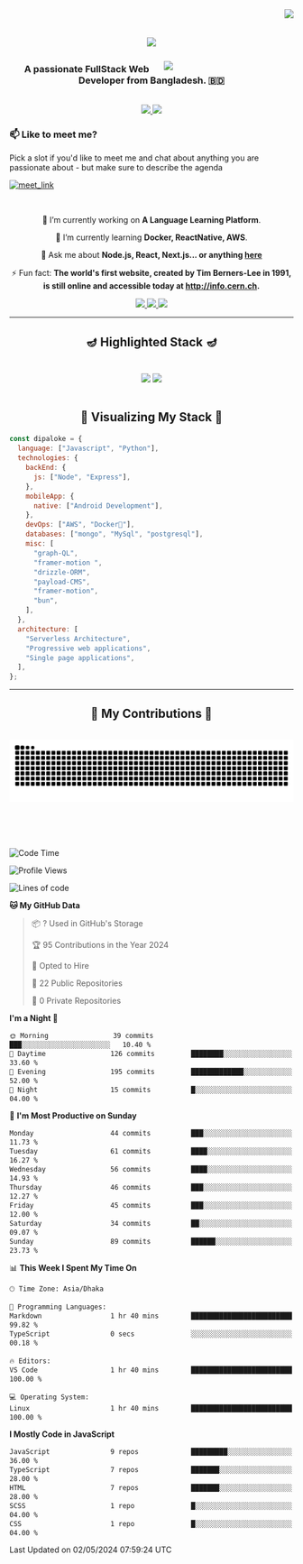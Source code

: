 <img align="right" src="https://visitor-badge.laobi.icu/badge?page_id=dipaloke.dipaloke&left_text=MyPageVisitors"/>

<h1 align="center">
    <img src="https://readme-typing-svg.demolab.com?font=Righteous&size=35&duration=4000&pause=1000&color=4B0082&background=E0E0E000&center=true&vCenter=true&random=false&width=500&height=70&lines=Hi+There!+%F0%9F%91%8B;I'm+Dipaloke+Biswas!" />
</h1>
<img align='right' src="https://media.giphy.com/media/M9gbBd9nbDrOTu1Mqx/giphy.gif" width="230">

<h3 align="center">A passionate FullStack Web Developer from Bangladesh. 🇧🇩 </h3>

<br/>

<div align="center">
<a href="https://twitter.com/intent/follow?screen_name=dipalokebiswas" target="_blank">
     <img src="https://img.shields.io/badge/follow-000000?style=for-the-badge&logo=x&logoColor=white" target="_blank" /> <!-- sqlite, safari, google-chrome are other good icon options -->
 </a>
 <a href="https://join.skype.com/invite/woo1dB2yXfj4" target="_blank">
     <img src="https://img.shields.io/badge/Skype-00AFF0?style=for-the-badge&logo=skype&logoColor=white" target="_blank" /> <!-- sqlite, safari, google-chrome are other good icon options -->
 </a>
</div>

### 📫 Like to meet me?

Pick a slot if you'd like to meet me and chat about anything you are passionate about - but make sure to describe the agenda

<a href="https://calendly.com/dipalokebiswas96/30min" target="_blank"><img width="498" alt="meet_link" src="https://user-images.githubusercontent.com/15426564/144297439-f530f383-e73e-41e0-9914-a9b7d3f432e5.png"></a>

<br />

<div align="center">

🔭 I’m currently working on **A Language Learning Platform**.

🌱 I’m currently learning **Docker, ReactNative, AWS**.

💬 Ask me about **Node.js, React, Next.js... or anything [here](https://github.com/dipaloke/dipaloke/issues)**

⚡ Fun fact: **The world's first website, created by Tim Berners-Lee in 1991, is still online and accessible today at http://info.cern.ch.**

</div>

<div align="center"> 
  <a href="mailto:dipalokebiswas96@gmail.com">
    <img src="https://img.shields.io/badge/Gmail-333333?style=for-the-badge&logo=gmail&logoColor=red" />
  </a>
  <a href="https://www.linkedin.com/in/dipaloke-biswas-72681a10a/" target="_blank">
    <img src="https://img.shields.io/badge/LinkedIn-0077B5?style=for-the-badge&logo=linkedin&logoColor=white" target="_blank" />
  </a>
  <a href="https://dipaloke-portfolio.vercel.app/" target="_blank">
     <img src="https://img.shields.io/badge/Portfolio-FF5722?style=for-the-badge&logo=todoist&logoColor=white" target="_blank" /> <!-- sqlite, safari, google-chrome are other good icon options -->
  </a>
</div>

<hr />

<h2 align="center">🪔  Highlighted Stack 🪔</h2>
<br/>
<div align="center">
    <img src="https://skillicons.dev/icons?i=linux,react,tailwind,bootstrap,mui,html,css,vscodium,github,figma" />
    <img src="https://skillicons.dev/icons?i=nodejs,python,javascript,typescript,express,prisma,mongodb,graphql,bun,nextjs,mysql" /><br>
</div>

<br/>
<h2 align="center">🔬 Visualizing My Stack 🔬</h2>

```javascript
const dipaloke = {
  language: ["Javascript", "Python"],
  technologies: {
    backEnd: {
      js: ["Node", "Express"],
    },
    mobileApp: {
      native: ["Android Development"],
    },
    devOps: ["AWS", "Docker🐳"],
    databases: ["mongo", "MySql", "postgresql"],
    misc: [
      "graph-QL",
      "framer-motion ",
      "drizzle-ORM",
      "payload-CMS",
      "framer-motion",
      "bun",
    ],
  },
  architecture: [
    "Serverless Architecture",
    "Progressive web applications",
    "Single page applications",
  ],
};
```

<hr />
<div align="center">
  <h2>🐍 My Contributions 🐍</h2>
  <br>
  <img alt="snake eating my contributions" src="https://raw.githubusercontent.com/dipaloke/dipaloke/output/github-contribution-grid-snake.svg" />
  
  <br/><br/><br/>
</div>

<!--START_SECTION:waka-->
![Code Time](http://img.shields.io/badge/Code%20Time-3%20hrs%206%20mins-blue)

![Profile Views](http://img.shields.io/badge/Profile%20Views-42-blue)

![Lines of code](https://img.shields.io/badge/From%20Hello%20World%20I%27ve%20Written-416.8%20thousand%20lines%20of%20code-blue)

**🐱 My GitHub Data** 

> 📦 ? Used in GitHub's Storage 
 > 
> 🏆 95 Contributions in the Year 2024
 > 
> 💼 Opted to Hire
 > 
> 📜 22 Public Repositories 
 > 
> 🔑 0 Private Repositories 
 > 
**I'm a Night 🦉** 

```text
🌞 Morning                39 commits          ███░░░░░░░░░░░░░░░░░░░░░░   10.40 % 
🌆 Daytime                126 commits         ████████░░░░░░░░░░░░░░░░░   33.60 % 
🌃 Evening                195 commits         █████████████░░░░░░░░░░░░   52.00 % 
🌙 Night                  15 commits          █░░░░░░░░░░░░░░░░░░░░░░░░   04.00 % 
```
📅 **I'm Most Productive on Sunday** 

```text
Monday                   44 commits          ███░░░░░░░░░░░░░░░░░░░░░░   11.73 % 
Tuesday                  61 commits          ████░░░░░░░░░░░░░░░░░░░░░   16.27 % 
Wednesday                56 commits          ████░░░░░░░░░░░░░░░░░░░░░   14.93 % 
Thursday                 46 commits          ███░░░░░░░░░░░░░░░░░░░░░░   12.27 % 
Friday                   45 commits          ███░░░░░░░░░░░░░░░░░░░░░░   12.00 % 
Saturday                 34 commits          ██░░░░░░░░░░░░░░░░░░░░░░░   09.07 % 
Sunday                   89 commits          ██████░░░░░░░░░░░░░░░░░░░   23.73 % 
```


📊 **This Week I Spent My Time On** 

```text
🕑︎ Time Zone: Asia/Dhaka

💬 Programming Languages: 
Markdown                 1 hr 40 mins        █████████████████████████   99.82 % 
TypeScript               0 secs              ░░░░░░░░░░░░░░░░░░░░░░░░░   00.18 % 

🔥 Editors: 
VS Code                  1 hr 40 mins        █████████████████████████   100.00 % 

💻 Operating System: 
Linux                    1 hr 40 mins        █████████████████████████   100.00 % 
```

**I Mostly Code in JavaScript** 

```text
JavaScript               9 repos             █████████░░░░░░░░░░░░░░░░   36.00 % 
TypeScript               7 repos             ███████░░░░░░░░░░░░░░░░░░   28.00 % 
HTML                     7 repos             ███████░░░░░░░░░░░░░░░░░░   28.00 % 
SCSS                     1 repo              █░░░░░░░░░░░░░░░░░░░░░░░░   04.00 % 
CSS                      1 repo              █░░░░░░░░░░░░░░░░░░░░░░░░   04.00 % 
```




 Last Updated on 02/05/2024 07:59:24 UTC
<!--END_SECTION:waka-->

<!--
**dipaloke/dipaloke** is a ✨ _special_ ✨ repository because its `README.md` (this file) appears on your GitHub profile.

Here are some ideas to get you started:

- 🔭 I’m currently working on ...
- 🌱 I’m currently learning ...
- 👯 I’m looking to collaborate on ...
- 🤔 I’m looking for help with ...
- 💬 Ask me about ...
- 📫 How to reach me: ...
- 😄 Pronouns: ...
- ⚡ Fun fact: ...
  -->

```

```
